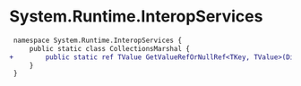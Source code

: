 # System.Runtime.InteropServices

``` diff
 namespace System.Runtime.InteropServices {
     public static class CollectionsMarshal {
+        public static ref TValue GetValueRefOrNullRef<TKey, TValue>(Dictionary<TKey, TValue> dictionary, TKey key);
     }
 }
```


